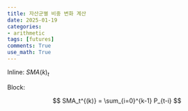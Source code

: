 ```yaml
---
title: 자산군별 비중 변화 계산
date: 2025-01-19
categories: 
- arithmetic
tags: [futures]
comments: True
use_math: True
---
```



Inline: $SMA(k)_{t}$

Block:

$$
SMA_t^{(k)} = \sum_{i=0}^{k-1} P_{t-i} 
$$
